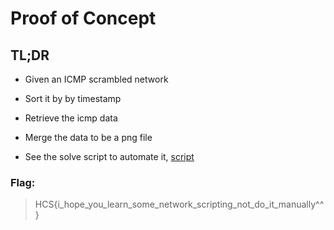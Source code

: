 # Proof of Concept

## TL;DR

- Given an ICMP scrambled network 

- Sort it by by timestamp

- Retrieve the icmp data

- Merge the data to be a png file

- See the solve script to automate it, [script](./solve.py)

### Flag: 
> HCS{i_hope_you_learn_some_network_scripting_not_do_it_manually^^}


